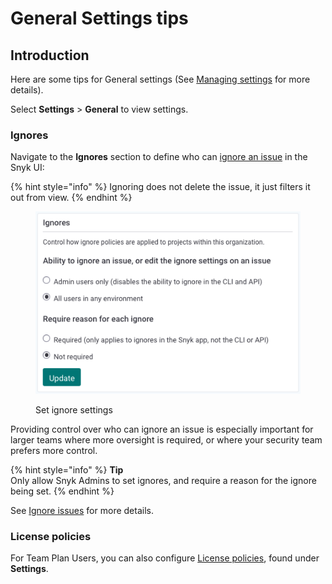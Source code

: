 # General Settings tips

## Introduction

Here are some tips for General settings (See [Managing settings](../../../snyk-admin/managing-settings/) for more details).

Select **Settings** > **General** to view settings.

### **Ignores**

Navigate to the **Ignores** section to define who can [ignore an issue](../../../manage-issues/issue-management/ignore-issues.md) in the Snyk UI:

{% hint style="info" %}
Ignoring does not delete the issue, it just filters it out from view.
{% endhint %}

<figure><img src="../../../.gitbook/assets/Screenshot 2022-09-01 at 14.41.02.png" alt=""><figcaption><p>Set ignore settings</p></figcaption></figure>

Providing control over who can ignore an issue is especially important for larger teams where more oversight is required, or where your security team prefers more control.

{% hint style="info" %}
**Tip**\
Only allow Snyk Admins to set ignores, and require a reason for the ignore being set.
{% endhint %}

See [Ignore issues](../../../manage-issues/issue-management/ignore-issues.md) for more details.

### License policies

For Team Plan Users, you can also configure [License policies](../../../products/snyk-open-source/license-policies/), found under **Settings**.
